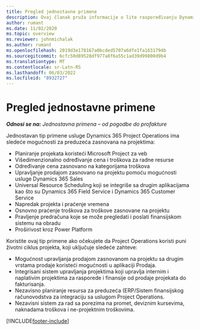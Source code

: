 ```yaml
---
title: Pregled jednostavne primene
description: Ovaj članak pruža informacije o lite raspoređivanju Dynamics 365 Project Operations.
author: rumant
ms.date: 11/02/2020
ms.topic: overview
ms.reviewer: johnmichalak
ms.author: rumant
ms.openlocfilehash: 2019d3e178167a0bcded5707a6dfe1fa1631794b
ms.sourcegitcommit: 6cfc50d89528df977a8f6a55c1ad39d99800d9b4
ms.translationtype: MT
ms.contentlocale: sr-Latn-RS
ms.lasthandoff: 06/03/2022
ms.locfileid: "8932727"
---
```

# <a name="lite-deployment-overview"></a>Pregled jednostavne primene

_**Odnosi se na:** Jednostavna primena – od pogodbe do profakture_

Jednostavan tip primene usluge Dynamics 365 Project Operations ima sledeće mogućnosti za preduzeća zasnovana na projektima:

- Planiranje projekata koristeći Microsoft Project za veb
- Višedimenzionalno određivanje cena i troškova za radne resurse
- Određivanje cena zasnovano na kategorijama troškova
- Upravljanje prodajom zasnovano na projektu pomoću mogućnosti usluge Dynamics 365 Sales
- Universal Resource Scheduling koji se integriše sa drugim aplikacijama kao što su Dynamics 365 Field Service i Dynamics 365 Customer Service
- Napredak projekta i praćenje vremena
- Osnovno praćenje troškova za troškove zasnovane na projektu
- Pravljenje predračuna koje se može pregledati i poslati finansijskom sistemu na obradu
- Proširivost kroz Power Platform

Koristite ovaj tip primene ako očekujete da Project Operations koristi puni životni ciklus projekta, koji uključuje sledeće zahteve:

- Mogućnost upravljanja prodajom zasnovanom na projektu sa drugim vrstama prodaje koristeći mogućnosti u aplikaciji Prodaja.
- Integrisani sistem upravljanja projektima koji upravlja internim i naplativim projektima za rasporede i finansije od prodaje projekata do fakturisanja.
- Nezavisno planiranje resursa za preduzeća (ERP/Sistem finansijskog računovodstva za integraciju sa uslugom Project Operations.
- Nezavisni sistem za rad sa porezima na promet, deviznim kursevima, naknadama troškova i ne-projektnim troškovima.


[!INCLUDE[footer-include](../includes/footer-banner.md)]